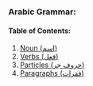 ### Arabic Grammar:

#### Table of Contents:
1. [Noun (اسم)](noun-اسم/readme.md)
2. [Verbs (فعل)](verb-فعل/readme.md)
3. [Particles (حروف جر)](particles-حرف/readme.md)
4. [Paragraphs (فقرات)](paragraphs-فقرات/readme.md)
